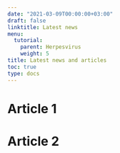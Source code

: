 ```yaml
---
date: "2021-03-09T00:00:00+03:00"
draft: false
linktitle: Latest news
menu:
  tutorial:
    parent: Herpesvirus
    weight: 5
title: Latest news and articles
toc: true
type: docs
---
```

  
# Article 1
  
# Article 2
